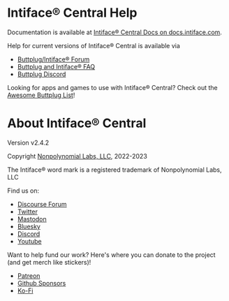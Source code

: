 # Intiface® Central Help

Documentation is available at [Intiface® Central Docs on docs.intiface.com](https://docs.intiface.com/docs/intiface-central).

Help for current versions of Intiface® Central is available via 

- [Buttplug/Intiface® Forum](https://discuss.buttplug.io)
- [Buttplug and Intiface® FAQ](https://how.do.i.get.buttplug.in/intiface/intiface-central.html)
- [Buttplug Discord](https://discord.buttplug.io)

Looking for apps and games to use with Intiface® Central? Check out the [Awesome Buttplug List](https://awesome.buttplug.io)!

# About Intiface® Central

Version v2.4.2

Copyright [Nonpolynomial Labs, LLC](https://nonpolynomial.com), 2022-2023

The Intiface® word mark is a registered trademark of Nonpolynomial Labs, LLC

Find us on:

- [Discourse Forum](https://discuss.buttplug.io)
- [Twitter](https://twitter.com/buttplugio)
- [Mastodon](https://buttplug.zone/@buttplugio)
- [Bluesky](https://bsky.app/profile/buttplug.io)
- [Discord](https://discord.buttplug.io)
- [Youtube](https://youtube.buttplug.io)


Want to help fund our work? Here's where you can donate to the project (and get merch like stickers)!

- [Patreon](https://patreon.com/qdot)
- [Github Sponsors](https://github.com/sponsors/qdot)
- [Ko-Fi](https://ko-fi.com/qdot76367)